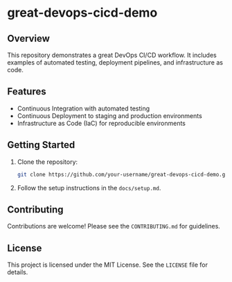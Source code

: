 # great-devops-cicd-demo
## Overview

This repository demonstrates a great DevOps CI/CD workflow. It includes examples of automated testing, deployment pipelines, and infrastructure as code.

## Features

- Continuous Integration with automated testing
- Continuous Deployment to staging and production environments
- Infrastructure as Code (IaC) for reproducible environments

## Getting Started

1. Clone the repository:
    ```bash
    git clone https://github.com/your-username/great-devops-cicd-demo.git
    ```
2. Follow the setup instructions in the `docs/setup.md`.

## Contributing

Contributions are welcome! Please see the `CONTRIBUTING.md` for guidelines.

## License

This project is licensed under the MIT License. See the `LICENSE` file for details.
